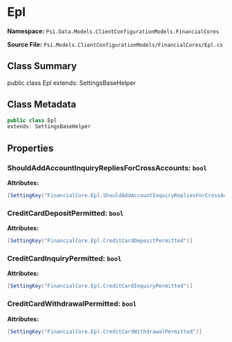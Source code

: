 # Epl

**Namespace:** `Psi.Data.Models.ClientConfigurationModels.FinancialCores`

**Source File:** `Psi.Models.ClientConfigurationModels/FinancialCores/Epl.cs`

## Class Summary

public class Epl
extends: SettingsBaseHelper

## Class Metadata

```typescript
public class Epl
extends: SettingsBaseHelper
```

## Properties

### ShouldAddAccountInquiryRepliesForCrossAccounts: `bool`



**Attributes:**
```csharp
[SettingKey("FinancialCore.Epl.ShouldAddAccountInquiryRepliesForCrossAccounts")]
```

### CreditCardDepositPermitted: `bool`



**Attributes:**
```csharp
[SettingKey("FinancialCore.Epl.CreditCardDepositPermitted")]
```

### CreditCardInquiryPermitted: `bool`



**Attributes:**
```csharp
[SettingKey("FinancialCore.Epl.CreditCardInquiryPermitted")]
```

### CreditCardWithdrawalPermitted: `bool`



**Attributes:**
```csharp
[SettingKey("FinancialCore.Epl.CreditCardWithdrawalPermitted")]
```
